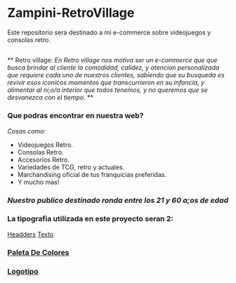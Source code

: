 # Zampini-RetroVillage
Este repositorio sera destinado a mi e-commerce sobre videojuegos y consolas retro.

## 
**  Retro village:
 *En Retro village nos motiva ser un e-commerce que que busca brindar al cliente la comodidad, calidez, y atencion personalizada que requiere
cada uno de nuestros clientes, sabiendo que su busqueda es revivir esos iconicos momentos que transcurrieron en su infancia, y alimentar al ni;o/a
interior que todos tenemos, y no queremos que se desvanezca con el tiempo.*
**

### Que podras encontrar en nuestra web?
 *Cosas como:*
 
 - Videojuegos Retro.
 - Consolas Retro.
 - Accesorios Retro.
 - Variedades de TCG, retro y actuales.
 - Marchandising oficial de tus franquicias preferidas.
 - Y mucho mas!

### *Nuestro publico destinado ronda entre los 21 y 60 a;os de edad* ###

### La tipografia utilizada en este proyecto seran 2:
[Headders](https://www.dafont.com/es/lcddot.font?text=Retro+Village)
[Texto](https://www.dafont.com/es/belgiano-serif.font) 

### [Paleta De Colores](https://color.adobe.com/Retro-Village-TEST-color-theme-67ce6ba0-b317-4b8b-a313-8ca737356127/)

### [Logotipo](https://turbologo.com/designs/33596008)


